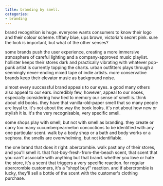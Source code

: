 ```yaml
---
title: branding by smell.
categories:
- branding
---
```


brand recognition is huge. everyone wants consumers to know their logo and their colour scheme. tiffany blue, ups brown, victoria's secret pink. sure the look is important, but what of the other senses?

some brands push the user experience, creating a more immersive atmosphere of careful lighting and a company-approved music playlist. hollister keeps their stores dark and practically vibrating with whatever pop-punk artist is currently topping the charts. urban outfitters plays through a seemingly never-ending mixed tape of indie artists. more conservative brands keep their elevator music as background noise.

almost every successful brand appeals to our eyes. a good many others also appeal to our ears. incredibly few, however, appeal to our noses, especially considering how tied to memory our sense of smell is. think about old books. they have that vanilla-old-paper smell that so many people are loyal to. it's not about the way the book looks. it's not about how new or stylish it is. it's the very recognisable, very specific smell.

some shops play with smell, but not with smell as branding. they create or carry too many cucumberpearmelon concoctions to be identified with any one particular scent. walk by a body shop or a bath and body works or a sephora. the smells are overwhelming, but not identifiable.

the one brand that does it right: abercrombie. walk past any of their stores, and you'll smell it. that frat-boy-fresh-from-the-beach scent, that scent that you can't associate with anything but that brand. whether you love or hate the store, it's a scent that triggers a very specific reaction. for regular abercrombie customers, it's a "shop! buy!" reaction. and if abercrombie is lucky, they'll sell a bottle of the scent with the customer's clothing purchase.
